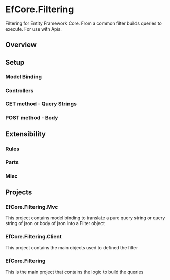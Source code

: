 # EfCore.Filtering
Filtering for Entity Framework Core. From a common filter builds queries to execute. For use with Apis.

## Overview

## Setup

### Model Binding

### Controllers

### GET method - Query Strings

### POST method - Body

## Extensibility

### Rules

### Parts

### Misc

## Projects

### EfCore.Filtering.Mvc
This project contains model binding to translate a pure query string or query string of json or body of json into a Filter object 

### EfCore.Filtering.Client
This project contains the main objects used to defined the filter

### EfCore.Filtering
This is the main project that contains the logic to build the queries
